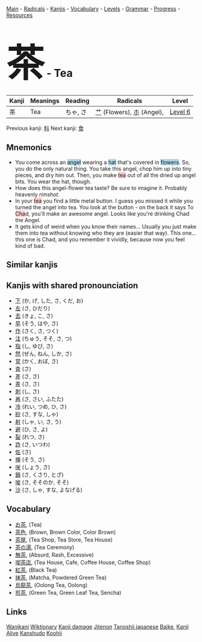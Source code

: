 <style> bigfont {font-size: 100px}</style>
[Main](../README.md) -
[Radicals](../radicals.md) -
[Kanjis](../kanjis.md) -
[Vocabulary](../vocabulary.md) -
[Levels](../levels.md) -
[Grammar](../grammar.md) - 
[Progress](../progress.md) -
[Resources](../resources.md)
# <bigfont> 茶</bigfont> - Tea 

| Kanji | Meanings | Reading | Radicals | Level |
| --- | --- | --- | --- | --- |
| 茶 | Tea | ちゃ, さ | [艹](../radicals/艹.md) (Flowers), [ホ](../radicals/ホ.md) (Angel),  | [Level 6](../levels/wk_level6.md) |

Previous kanji: [科](科.md) Next kanji: [食](食.md) 

## Mnemonics
 * You come across an <span style="background-color:#ADD8E6"> angel</span> wearing a <span style="background-color:#ADD8E6"> hat</span> that's covered in <span style="background-color:#ADD8E6"> flowers</span>. So, you do the only natural thing. You take this angel, chop him up into tiny pieces, and dry him out. Then, you make <span style="background-color:#ffcccb"> tea</span> out of all the dried up angel bits. You wear the hat, though.
* How does this angel-flower tea taste? Be sure to imagine it. Probably heavenly *rimshot.*
* In your <span style="background-color:#ffcccb"> tea</span> you find a little metal button. I guess you missed it while you turned the angel into tea. You look at the button - on the back it says To <span style="background-color:#ffcccb"> Cha</span>d, you'll make an awesome angel. Looks like you're drinking Chad the Angel.
* It gets kind of weird when you know their names... Usually you just make them into tea without knowing who they are (easier that way). This one... this one is Chad, and you remember it vividly, because now you feel kind of bad.


## Similar kanjis
 


## Kanjis with shared pronounciation
 * [下](下.md) (か, げ, した, さ, くだ, お)
* [左](左.md) (さ, ひだり)
* [去](去.md) (きょ, こ, さ)
* [早](早.md) (そう, はや, さ)
* [作](作.md) (さく, さ, つく)
* [注](注.md) (ちゅう, そそ, さ, つ)
* [指](指.md) (し, ゆび, さ)
* [然](然.md) (ぜん, ねん, しか, さ)
* [覚](覚.md) (かく, おぼ, さ)
* [査](査.md) (さ)
* [差](差.md) (さ, さ)
* [差](差.md) (さ, さ)
* [刺](刺.md) (し, さ)
* [再](再.md) (さ, さい, ふたた)
* [冷](冷.md) (れい, つめ, ひ, さ)
* [砂](砂.md) (さ, すな, しゃ)
* [射](射.md) (しゃ, い, さ, う)
* [避](避.md) (ひ, さ, よ)
* [裂](裂.md) (れつ, さ)
* [詐](詐.md) (さ, いつわ)
* [佐](佐.md) (さ)
* [挿](挿.md) (そう, さ)
* [咲](咲.md) (しょう, さ)
* [鎖](鎖.md) (さ, くさり, とざ)
* [唆](唆.md) (さ, そそのか, そそ)
* [沙](沙.md) (さ, しゃ, すな, よなげる)



## Vocabulary
 * [お茶](../vocabulary/茶.md), (Tea)
* [茶色](../vocabulary/茶.md), (Brown, Brown Color, Color Brown)
* [茶屋](../vocabulary/茶.md), (Tea Shop, Tea Store, Tea House)
* [茶の湯](../vocabulary/茶.md), (Tea Ceremony)
* [無茶](../vocabulary/茶.md), (Absurd, Rash, Excessive)
* [喫茶店](../vocabulary/茶.md), (Tea House, Cafe, Coffee House, Coffee Shop)
* [紅茶](../vocabulary/茶.md), (Black Tea)
* [抹茶](../vocabulary/茶.md), (Matcha, Powdered Green Tea)
* [烏龍茶](../vocabulary/茶.md), (Oolong Tea, Oolong)
* [煎茶](../vocabulary/茶.md), (Green Tea, Green Leaf Tea, Sencha)




## Links 


[Wanikani](https://www.wanikani.com/kanji/茶)
[Wiktionary](https://en.wiktionary.org/wiki/茶)
[Kanji damage](http://www.kanjidamage.com/kanji/search?utf8=✓&q=茶)
[Jitenon](https://jitenon.com/kanji/茶)
[Tanoshii japanese](https://www.tanoshiijapanese.com/dictionary/kanji.cfm?k=茶)
[Baike](https://baike.baidu.com/item/茶),
[Kanji Alive](https://app.kanjialive.com/茶)
[Kanshudo](https://www.kanshudo.com/searchmn?q=茶)
[Koohii](https://kanji.koohii.com/study/kanji/茶)
